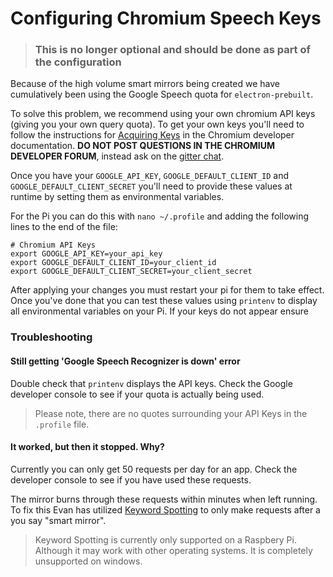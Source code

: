 # Configuring Chromium Speech Keys
>### This is no longer optional and should be done as part of the configuration

Because of the high volume smart mirrors being created we have cumulatively been using the Google Speech quota for `electron-prebuilt`.

To solve this problem, we recommend using your own chromium API keys (giving you your own query quota). To get your own keys you'll need to follow the instructions for [Acquiring Keys](https://www.chromium.org/developers/how-tos/api-keys) in the  Chromium developer documentation.
**DO NOT POST QUESTIONS IN THE CHROMIUM DEVELOPER FORUM**, instead ask on the [gitter chat](gitter.im/evancohen/smart-mirror).
 
 
Once you have your `GOOGLE_API_KEY`, `GOOGLE_DEFAULT_CLIENT_ID` and `GOOGLE_DEFAULT_CLIENT_SECRET` you'll need to provide these values at runtime by setting them as environmental variables.

For the Pi you can do this with `nano ~/.profile` and adding the following lines to the end of the file:

```
# Chromium API Keys
export GOOGLE_API_KEY=your_api_key
export GOOGLE_DEFAULT_CLIENT_ID=your_client_id
export GOOGLE_DEFAULT_CLIENT_SECRET=your_client_secret
```

After applying your changes you must restart your pi for them to take effect. Once you've done that you can test these values using `printenv` to display all environmental variables on your Pi. If your keys do not appear ensure 

### Troubleshooting

#### Still getting 'Google Speech Recognizer is down' error
Double check that `printenv` displays the API keys. Check the Google developer console to see if your quota is actually being used. 
>Please note, there are no quotes surrounding your API Keys in the `.profile` file.

#### It worked, but then it stopped. Why?
Currently you can only get 50 requests per day for an app. Check the developer console to see if you have used these requests.

The mirror burns through these requests within minutes when left running. To fix this Evan has utilized [Keyword Spotting](configure_the_mirror.md#speech) to only make requests after a you say "smart mirror". 
>Keyword Spotting is currently only supported on a Raspbery Pi. Although it may work with other operating systems. It is completely unsupported on windows.

